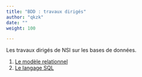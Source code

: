 ```yaml
---
title: "BDD : travaux dirigés"
author: "qkzk"
date: ""
weight: 100

---
```



Les travaux dirigés de NSI sur les bases de données.

1. [Le modèle relationnel](td_BDD)
2. [Le langage SQL](td_SQL)


